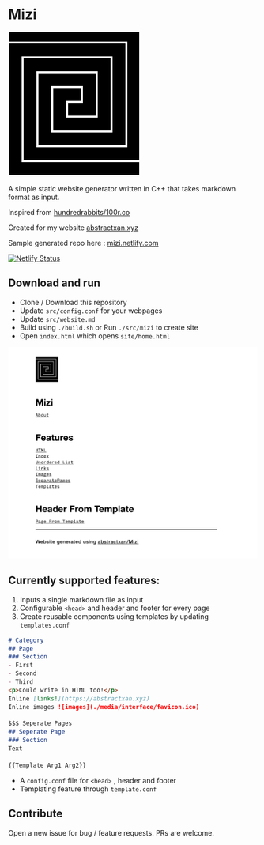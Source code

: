 # Mizi

![](./media/interface/logo.png)

A simple static website generator written in C++ that takes markdown format as input. 

Inspired from [hundredrabbits/100r.co](https://github.com/hundredrabbits/100r.co)

Created for my website [abstractxan.xyz](https://abstractxan.xyz)

Sample generated repo here : [mizi.netlify.com](https://mizi.netlify.com) 

[![Netlify Status](https://api.netlify.com/api/v1/badges/62460383-615c-4be8-911e-c1513ea806dc/deploy-status)](https://app.netlify.com/sites/mizi/deploys)

## Download and run
- Clone / Download this repository
- Update `src/config.conf` for your webpages
- Update `src/website.md`
- Build using `./build.sh` or Run `./src/mizi` to create site
- Open `index.html` which opens `site/home.html`

![](./media/mizi.png)
## Currently supported features:

1. Inputs a single markdown file as input
2. Configurable `<head>` and header and footer for every page
3. Create reusable components using templates by updating `templates.conf`


``` md
# Category
## Page
### Section
- First
- Second
- Third
<p>Could write in HTML too!</p>
Inline [links!](https://abstractxan.xyz)
Inline images ![images](./media/interface/favicon.ico)

$$$ Seperate Pages
## Seperate Page
### Section
Text

{{Template Arg1 Arg2}}
```

- A `config.conf` file for `<head>` , header and footer
- Templating feature through `template.conf`

## Contribute
Open a new issue for bug / feature requests. PRs are welcome.


